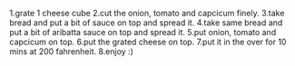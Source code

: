 1.grate 1 cheese cube
2.cut the onion, tomato and capcicum finely.
3.take bread and put a bit of sauce on top and spread it.
4.take same bread and put a bit of aribatta sauce on top and spread it.
5.put onion, tomato and capcicum on top.
6.put the grated cheese on top.
7.put it in the over for 10 mins at 200 fahrenheit.
8.enjoy :) 